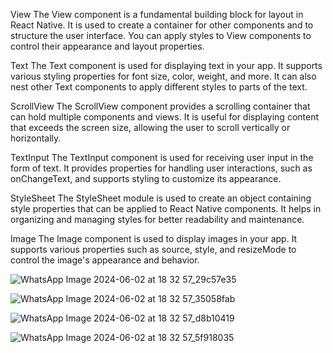 View
The View component is a fundamental building block for layout in React Native. It is used to create a container for other components and to structure the user interface. You can apply styles to View components to control their appearance and layout properties.

Text
The Text component is used for displaying text in your app. It supports various styling properties for font size, color, weight, and more. It can also nest other Text components to apply different styles to parts of the text.

ScrollView
The ScrollView component provides a scrolling container that can hold multiple components and views. It is useful for displaying content that exceeds the screen size, allowing the user to scroll vertically or horizontally.

TextInput
The TextInput component is used for receiving user input in the form of text. It provides properties for handling user interactions, such as onChangeText, and supports styling to customize its appearance.

StyleSheet
The StyleSheet module is used to create an object containing style properties that can be applied to React Native components. It helps in organizing and managing styles for better readability and maintenance.

Image
The Image component is used to display images in your app. It supports various properties such as source, style, and resizeMode to control the image's appearance and behavior.


![WhatsApp Image 2024-06-02 at 18 32 57_29c57e35](https://github.com/DevSavante/rn-assignment3-11029581/assets/151789625/6de3b0b3-ebc2-4f34-96e3-6b7328559c97)


![WhatsApp Image 2024-06-02 at 18 32 57_35058fab](https://github.com/DevSavante/rn-assignment3-11029581/assets/151789625/9f28a163-da06-4185-adfc-8162b4bb745f)


![WhatsApp Image 2024-06-02 at 18 32 57_d8b10419](https://github.com/DevSavante/rn-assignment3-11029581/assets/151789625/a5fec11c-f848-4c79-969c-50e967d760d5)


![WhatsApp Image 2024-06-02 at 18 32 57_5f918035](https://github.com/DevSavante/rn-assignment3-11029581/assets/151789625/53fa28a2-92a3-45c6-bb92-81e32447e511)
